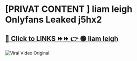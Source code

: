 
 # [PRIVAT CONTENT ] liam leigh Onlyfans Leaked j5hx2

## <h2><a href="https://clipsfans.com/liam_leigh&ref=git">🔗 Click to LINKS ⏩⏩ 👉 🟢 liam leigh </a></h2>

<a href="https://clipsfans.com/liam_leigh&ref=git" rel="nofollow" data-target="animated-image.originalLink"><img src="https://i.ibb.co.com/xMMVF88/686577567.gif" alt="Viral Video Original" style="max-width: 100%; display: inline-block;" data-target="animated-image.originalImage"></a>

